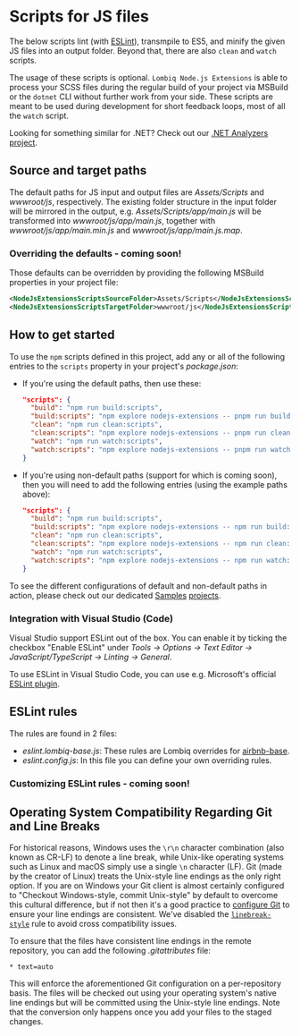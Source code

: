 # Scripts for JS files



The below scripts lint (with [ESLint](https://eslint.org/)), transmpile to ES5, and minify the given JS files into an output folder. Beyond that, there are also `clean` and `watch` scripts.

The usage of these scripts is optional. `Lombiq Node.js Extensions` is able to process your SCSS files during the regular build of your project via MSBuild or the `dotnet` CLI without further work from your side. These scripts are meant to be used during development for short feedback loops, most of all the `watch` script.

Looking for something similar for .NET? Check out our [.NET Analyzers project](https://github.com/Lombiq/.NET-Analyzers).


## Source and target paths

The default paths for JS input and output files are *Assets/Scripts* and *wwwroot/js*, respectively. The existing folder structure in the input folder will be mirrored in the output, e.g. *Assets/Scripts/app/main.js* will be transformed into *wwwroot/js/app/main.js*, together with *wwwroot/js/app/main.min.js* and *wwwroot/js/app/main.js.map*.

### Overriding the defaults - coming soon!

Those defaults can be overridden by providing the following MSBuild properties in your project file:

```xml
<NodeJsExtensionsScriptsSourceFolder>Assets/Scripts</NodeJsExtensionsScriptsSourceFolder>
<NodeJsExtensionsScriptsTargetFolder>wwwroot/js</NodeJsExtensionsScriptsTargetFolder>
```


## How to get started

To use the `npm` scripts defined in this project, add any or all of the following entries to the `scripts` property in your project's *package.json*:

- If you're using the default paths, then use these:

  ```json
  "scripts": {
    "build": "npm run build:scripts",
    "build:scripts": "npm explore nodejs-extensions -- pnpm run build:scripts",
    "clean": "npm run clean:scripts",
    "clean:scripts": "npm explore nodejs-extensions -- pnpm run clean:scripts",
    "watch": "npm run watch:scripts",
    "watch:scripts": "npm explore nodejs-extensions -- pnpm run watch:scripts",
  }
  ```

- If you're using non-default paths (support for which is coming soon), then you will need to add the following entries (using the example paths above):

  ```json
  "scripts": {
    "build": "npm run build:scripts",
    "build:scripts": "npm explore nodejs-extensions -- npm run build:scripts:args --source=path/to/my/js-files --target=path/to/my/js-files",
    "clean": "npm run clean:scripts",
    "clean:scripts": "npm explore nodejs-extensions -- npm run clean:scripts:args --target=path/to/my/js-files",
    "watch": "npm run watch:scripts",
    "watch:scripts": "npm explore nodejs-extensions -- npm run watch:scripts:args --source=path/to/my/js-files --target=path/to/my/js-files",
  }
  ```

To see the different configurations of default and non-default paths in action, please check out our dedicated [Samples](../../Lombiq.NodeJs.Extensions.Samples/Readme.md) [projects](../../Lombiq.NodeJs.Extensions.Samples.NuGet/Readme.md).

### Integration with Visual Studio (Code)

Visual Studio support ESLint out of the box. You can enable it by ticking the checkbox "Enable ESLint" under *Tools -> Options -> Text Editor -> JavaScript/TypeScript -> Linting -> General*.

To use ESLint in Visual Studio Code, you can use e.g. Microsoft's official [ESLint plugin](https://marketplace.visualstudio.com/items?itemName=dbaeumer.vscode-eslint).


## ESLint rules

The rules are found in 2 files:
- *eslint.lombiq-base.js*: These rules are Lombiq overrides for [airbnb-base](https://www.npmjs.com/package/eslint-config-airbnb-base).
- *eslint.config.js*: In this file you can define your own overriding rules.

### Customizing ESLint rules - coming soon!


## Operating System Compatibility Regarding Git and Line Breaks

For historical reasons, Windows uses the `\r\n` character combination (also known as CR-LF) to denote a line break, while Unix-like operating systems such as Linux and macOS simply use a single `\n` character (LF). Git (made by the creator of Linux) treats the Unix-style line endings as the only right option. If you are on Windows your Git client is almost certainly configured to "Checkout Windows-style, commit Unix-style" by default to overcome this cultural difference, but if not then it's a good practice to [configure Git](https://git-scm.com/book/en/v2/Customizing-Git-Git-Configuration#_formatting_and_whitespace) to ensure your line endings are consistent. We've disabled the [`linebreak-style`](https://eslint.org/docs/rules/linebreak-style) rule to avoid cross compatibility issues.

To ensure that the files have consistent line endings in the remote repository, you can add the following _.gitattributes_ file:

```
* text=auto
```

This will enforce the aforementioned Git configuration on a per-repository basis. The files will be checked out using your operating system's native line endings but will be committed using the Unix-style line endings. Note that the conversion only happens once you add your files to the staged changes.
